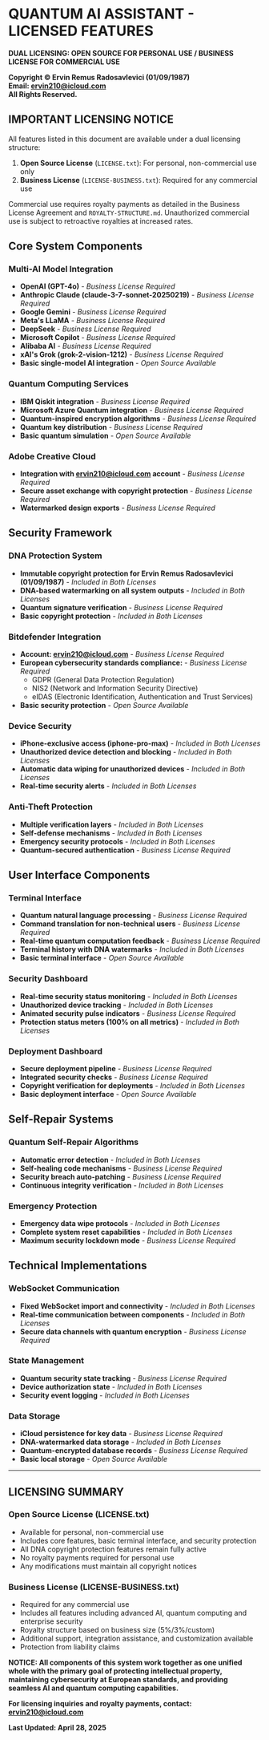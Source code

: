 # QUANTUM AI ASSISTANT - LICENSED FEATURES
**DUAL LICENSING: OPEN SOURCE FOR PERSONAL USE / BUSINESS LICENSE FOR COMMERCIAL USE**

**Copyright © Ervin Remus Radosavlevici (01/09/1987)**  
**Email: ervin210@icloud.com**  
**All Rights Reserved.**

## IMPORTANT LICENSING NOTICE
All features listed in this document are available under a dual licensing structure:

1. **Open Source License** (`LICENSE.txt`): For personal, non-commercial use only
2. **Business License** (`LICENSE-BUSINESS.txt`): Required for any commercial use

Commercial use requires royalty payments as detailed in the Business License Agreement and `ROYALTY-STRUCTURE.md`. Unauthorized commercial use is subject to retroactive royalties at increased rates.

## Core System Components

### Multi-AI Model Integration
- **OpenAI (GPT-4o)** - *Business License Required*
- **Anthropic Claude (claude-3-7-sonnet-20250219)** - *Business License Required*
- **Google Gemini** - *Business License Required*
- **Meta's LLaMA** - *Business License Required*
- **DeepSeek** - *Business License Required*
- **Microsoft Copilot** - *Business License Required*
- **Alibaba AI** - *Business License Required*
- **xAI's Grok (grok-2-vision-1212)** - *Business License Required*
- **Basic single-model AI integration** - *Open Source Available*

### Quantum Computing Services
- **IBM Qiskit integration** - *Business License Required*
- **Microsoft Azure Quantum integration** - *Business License Required*
- **Quantum-inspired encryption algorithms** - *Business License Required*
- **Quantum key distribution** - *Business License Required*
- **Basic quantum simulation** - *Open Source Available*

### Adobe Creative Cloud
- **Integration with ervin210@icloud.com account** - *Business License Required*
- **Secure asset exchange with copyright protection** - *Business License Required*
- **Watermarked design exports** - *Business License Required*

## Security Framework

### DNA Protection System
- **Immutable copyright protection for Ervin Remus Radosavlevici (01/09/1987)** - *Included in Both Licenses*
- **DNA-based watermarking on all system outputs** - *Included in Both Licenses*
- **Quantum signature verification** - *Business License Required*
- **Basic copyright protection** - *Included in Both Licenses*

### Bitdefender Integration
- **Account: ervin210@icloud.com** - *Business License Required*
- **European cybersecurity standards compliance:** - *Business License Required*
  - GDPR (General Data Protection Regulation)
  - NIS2 (Network and Information Security Directive)
  - eIDAS (Electronic Identification, Authentication and Trust Services)
- **Basic security protection** - *Open Source Available*

### Device Security
- **iPhone-exclusive access (iphone-pro-max)** - *Included in Both Licenses*
- **Unauthorized device detection and blocking** - *Included in Both Licenses*
- **Automatic data wiping for unauthorized devices** - *Included in Both Licenses*
- **Real-time security alerts** - *Included in Both Licenses*

### Anti-Theft Protection
- **Multiple verification layers** - *Included in Both Licenses*
- **Self-defense mechanisms** - *Included in Both Licenses*
- **Emergency security protocols** - *Included in Both Licenses*
- **Quantum-secured authentication** - *Business License Required*

## User Interface Components

### Terminal Interface
- **Quantum natural language processing** - *Business License Required*
- **Command translation for non-technical users** - *Business License Required*
- **Real-time quantum computation feedback** - *Business License Required*
- **Terminal history with DNA watermarks** - *Included in Both Licenses*
- **Basic terminal interface** - *Open Source Available*

### Security Dashboard
- **Real-time security status monitoring** - *Included in Both Licenses*
- **Unauthorized device tracking** - *Included in Both Licenses*
- **Animated security pulse indicators** - *Business License Required*
- **Protection status meters (100% on all metrics)** - *Included in Both Licenses*

### Deployment Dashboard
- **Secure deployment pipeline** - *Business License Required*
- **Integrated security checks** - *Business License Required*
- **Copyright verification for deployments** - *Included in Both Licenses*
- **Basic deployment interface** - *Open Source Available*

## Self-Repair Systems

### Quantum Self-Repair Algorithms
- **Automatic error detection** - *Included in Both Licenses*
- **Self-healing code mechanisms** - *Business License Required*
- **Security breach auto-patching** - *Business License Required*
- **Continuous integrity verification** - *Included in Both Licenses*

### Emergency Protection
- **Emergency data wipe protocols** - *Included in Both Licenses*
- **Complete system reset capabilities** - *Included in Both Licenses*
- **Maximum security lockdown mode** - *Business License Required*

## Technical Implementations

### WebSocket Communication
- **Fixed WebSocket import and connectivity** - *Included in Both Licenses*
- **Real-time communication between components** - *Included in Both Licenses*
- **Secure data channels with quantum encryption** - *Business License Required*

### State Management
- **Quantum security state tracking** - *Business License Required*
- **Device authorization state** - *Included in Both Licenses*
- **Security event logging** - *Included in Both Licenses*

### Data Storage
- **iCloud persistence for key data** - *Business License Required*
- **DNA-watermarked data storage** - *Included in Both Licenses*
- **Quantum-encrypted database records** - *Business License Required*
- **Basic local storage** - *Open Source Available*

---

## LICENSING SUMMARY

### Open Source License (LICENSE.txt)
- Available for personal, non-commercial use
- Includes core features, basic terminal interface, and security protection
- All DNA copyright protection features remain fully active
- No royalty payments required for personal use
- Any modifications must maintain all copyright notices

### Business License (LICENSE-BUSINESS.txt)
- Required for any commercial use
- Includes all features including advanced AI, quantum computing and enterprise security
- Royalty structure based on business size (5%/3%/custom)
- Additional support, integration assistance, and customization available
- Protection from liability claims

**NOTICE: All components of this system work together as one unified whole with the primary goal of protecting intellectual property, maintaining cybersecurity at European standards, and providing seamless AI and quantum computing capabilities.**

**For licensing inquiries and royalty payments, contact: ervin210@icloud.com**

**Last Updated: April 28, 2025**